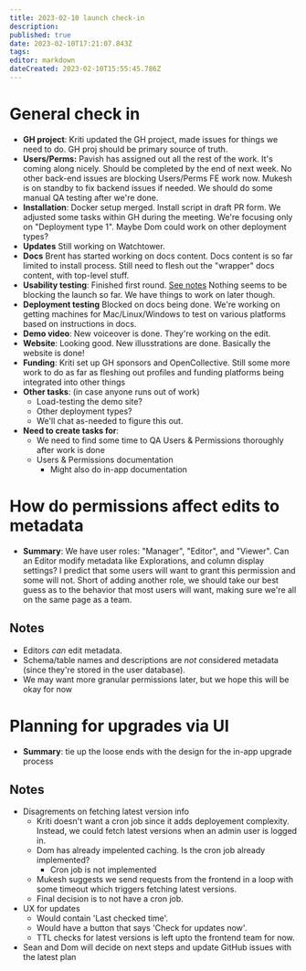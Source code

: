 ```yaml
---
title: 2023-02-10 launch check-in
description: 
published: true
date: 2023-02-10T17:21:07.843Z
tags: 
editor: markdown
dateCreated: 2023-02-10T15:55:45.786Z
---
```


# General check in
- **GH project**: Kriti updated the GH project, made issues for things we need to do. GH proj should be primary source of truth.
- **Users/Perms:** Pavish has assigned out all the rest of the work. It's coming along nicely. Should be completed by the end of next week. No other back-end issues are blocking Users/Perms FE work now. Mukesh is on standby to fix backend issues if needed. We should do some manual QA testing after we're done.
- **Installation**: Docker setup merged. Install script in draft PR form. We adjusted some tasks within GH during the meeting. We're focusing only on "Deployment type 1". Maybe Dom could work on other deployment types?
- **Updates** Still working on Watchtower.
- **Docs** Brent has started working on docs content. Docs content is so far limited to install process. Still need to flesh out the "wrapper" docs content, with top-level stuff.
- **Usability testing**: Finished first round. [See notes](https://hackmd.io/isRhxp4fQoKHaJ457r1FOg) Nothing seems to be blocking the launch so far. We have things to work on later though. 
- **Deployment testing** Blocked on docs being done. We're working on getting machines for Mac/Linux/Windows to test on various platforms based on instructions in docs.
- **Demo video**: New voiceover is done. They're working on the edit.
- **Website**: Looking good. New illusstrations are done. Basically the website is done!
- **Funding**: Kriti set up GH sponsors and OpenCollective. Still some more work to do as far as fleshing out profiles and funding platforms being integrated into other things
- **Other tasks**: (in case anyone runs out of work)
    - Load-testing the demo site?
    - Other deployment types?
    - We'll chat as-needed to figure this out.
- **Need to create tasks for**:
    - We need to find some time to QA Users & Permissions thoroughly after work is done
    - Users & Permissions documentation
        - Might also do in-app documentation

# How do permissions affect edits to metadata
- **Summary**: We have user roles: "Manager", "Editor", and "Viewer". Can an Editor modify metadata like Explorations, and column display settings? I predict that some users will want to grant this permission and some will not. Short of adding another role, we should take our best guess as to the behavior that most users will want, making sure we're all on the same page as a team.

## Notes
- Editors _can_ edit metadata. 
- Schema/table names and descriptions are _not_ considered metadata (since they're stored in the user database).
- We may want more granular permissions later, but we hope this will be okay for now

# Planning for upgrades via UI
- **Summary**: tie up the loose ends with the design for the in-app upgrade process

## Notes
- Disagrements on fetching latest version info
    - Kriti doesn't want a cron job since it adds deployement complexity. Instead, we could fetch latest versions when an admin user is logged in.
    - Dom has already impelented caching. Is the cron job already implemented?
        - Cron job is not implemented
    - Mukesh suggests we send requests from the frontend in a loop with some timeout which triggers fetching latest versions.
    - Final decision is to not have a cron job.
- UX for updates
    - Would contain 'Last checked time'.
    - Would have a button that says 'Check for updates now'.
    - TTL checks for latest versions is left upto the frontend team for now.
- Sean and Dom will decide on next steps and update GitHub issues with the latest plan